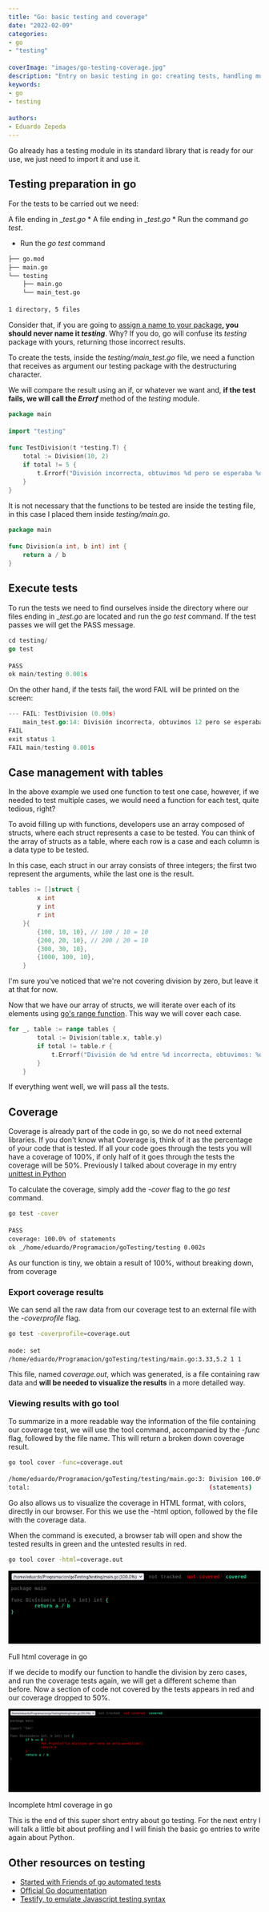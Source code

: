 ```yaml
---
title: "Go: basic testing and coverage"
date: "2022-02-09"
categories:
- go
- "testing"

coverImage: "images/go-testing-coverage.jpg"
description: "Entry on basic testing in go: creating tests, handling multiple cases, coverage and exporting results to html."
keywords:
- go
- testing

authors:
- Eduardo Zepeda
---
```


Go already has a testing module in its standard library that is ready for our use, we just need to import it and use it.

## Testing preparation in go

For the tests to be carried out we need:

A file ending in __test.go_ * A file ending in __test.go_ * Run the command _go test_.
* Run the _go test_ command

```bash
├── go.mod
├── main.go
└── testing
    ├── main.go
    └── main_test.go

1 directory, 5 files
```

Consider that, if you are going to [assign a name to your package](/blog/go-package-import-and-module-management/)**, you should never name it _testing_**. Why? If you do, go will confuse its _testing_ package with yours, returning those incorrect results.

To create the tests, inside the _testing/main_test.go_ file, we need a function that receives as argument our testing package with the destructuring character.

We will compare the result using an if, or whatever we want and, **if the test fails, we will call the _Errorf_** method of the _testing_ module.

```go
package main

import "testing"

func TestDivision(t *testing.T) {
    total := Division(10, 2)
    if total != 5 {
        t.Errorf("División incorrecta, obtuvimos %d pero se esperaba %d", total, 5)
    }
}
```

It is not necessary that the functions to be tested are inside the testing file, in this case I placed them inside _testing/main.go_.

```go
package main

func Division(a int, b int) int {
    return a / b
}
```

## Execute tests

To run the tests we need to find ourselves inside the directory where our files ending in __test.go_ are located and run the _go test_ command. If the test passes we will get the PASS message.

```go
cd testing/
go test

PASS
ok main/testing 0.001s
```

On the other hand, if the tests fail, the word FAIL will be printed on the screen:

```go
--- FAIL: TestDivision (0.00s)
    main_test.go:14: División incorrecta, obtuvimos 12 pero se esperaba 5
FAIL
exit status 1
FAIL main/testing 0.001s
```

## Case management with tables

In the above example we used one function to test one case, however, if we needed to test multiple cases, we would need a function for each test, quite tedious, right?

To avoid filling up with functions, developers use an array composed of structs, where each struct represents a case to be tested. You can think of the array of structs as a table, where each row is a case and each column is a data type to be tested.

In this case, each struct in our array consists of three integers; the first two represent the arguments, while the last one is the result.

```go
tables := []struct {
    	x int
    	y int
    	r int
    }{
    	{100, 10, 10}, // 100 / 10 = 10
    	{200, 20, 10}, // 200 / 20 = 10
    	{300, 30, 10},
    	{1000, 100, 10},
    }
```

I'm sure you've noticed that we're not covering division by zero, but leave it at that for now.

Now that we have our array of structs, we will iterate over each of its elements using [go's range function](/blog/go-slices-y-arrays-characteristicas-and-basic-uses/). This way we will cover each case.

```go
for _, table := range tables {
    	total := Division(table.x, table.y)
    	if total != table.r {
    		t.Errorf("División de %d entre %d incorrecta, obtuvimos: %d, pero el resultado es: %d.", table.x, table.y, total, table.r)
    	}
    }
```

If everything went well, we will pass all the tests.

## Coverage

Coverage is already part of the code in go, so we do not need external libraries. If you don't know what Coverage is, think of it as the percentage of your code that is tested. If all your code goes through the tests you will have a coverage of 100%, if only half of it goes through the tests the coverage will be 50%. Previously I talked about coverage in my entry [unittest in Python](/blog/unittest-python-are-python-tests-worthwhile/)

To calculate the coverage, simply add the _-cover_ flag to the _go test_ command.

```bash
go test -cover

PASS
coverage: 100.0% of statements
ok _/home/eduardo/Programacion/goTesting/testing 0.002s
```

As our function is tiny, we obtain a result of 100%, without breaking down, from coverage

### Export coverage results

We can send all the raw data from our coverage test to an external file with the _-coverprofile_ flag.

```bash
go test -coverprofile=coverage.out

mode: set
/home/eduardo/Programacion/goTesting/testing/main.go:3.33,5.2 1 1
```

This file, named _coverage.out_, which was generated, is a file containing raw data and **will be needed to visualize the results** in a more detailed way.

### Viewing results with go tool

To summarize in a more readable way the information of the file containing our coverage test, we will use the tool command, accompanied by the _-func_ flag, followed by the file name. This will return a broken down coverage result.

```bash
go tool cover -func=coverage.out

/home/eduardo/Programacion/goTesting/testing/main.go:3: Division 100.0%
total:                                                  (statements)    100.0%
```

Go also allows us to visualize the coverage in HTML format, with colors, directly in our browser. For this we use the -html option, followed by the file with the coverage data.

When the command is executed, a browser tab will open and show the tested results in green and the untested results in red.

```bash
go tool cover -html=coverage.out
```

![Coverage en go](images/Captura-de-pantalla-de-2022-02-09-12-35-57.png)

Full html coverage in go

If we decide to modify our function to handle the division by zero cases, and run the coverage tests again, we will get a different scheme than before. Now a section of code not covered by the tests appears in red and our coverage dropped to 50%.

![Screenshot of coverage en go](images/coverage-en-go.png)

Incomplete html coverage in go

This is the end of this super short entry about go testing. For the next entry I will talk a little bit about profiling and I will finish the basic go entries to write again about Python.

## Other resources on testing

* [Started with Friends of go automated tests](https://blog.friendsofgo.tech/posts/empezando-con-los-tests-automatizados-en-go/)
* [Official Go documentation](https://pkg.go.dev/testing)
* [Testify, to emulate Javascript testing syntax](https://github.com/stretchr/testify#assert-package)